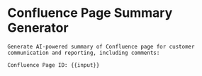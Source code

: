 # Confluence Page Summary Generator

```
Generate AI-powered summary of Confluence page for customer communication and reporting, including comments:

Confluence Page ID: {{input}}
```
